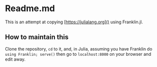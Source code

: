 # Readme.md

This is an attempt at copying [https://julialang.org]() using Franklin.jl.

## How to maintain this

Clone the repository, `cd` to it, and, in Julia, assuming you have Franklin do
`using Franklin; serve()` then go to `localhost:8000` on your browser and edit
away.

